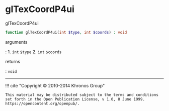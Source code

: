 # glTexCoordP4ui
glTexCoordP4ui

```php
function glTexCoordP4ui(int $type, int $coords) : void
```

arguments

:    1. `int` `$type` 
    2. `int` `$coords` 

returns

:    `void` 

---
     

!!! cite "Copyright © 2010-2014 Khronos Group"

    This material may be distributed subject to the terms and conditions set forth in the Open Publication License, v 1.0, 8 June 1999. https://opencontent.org/openpub/.